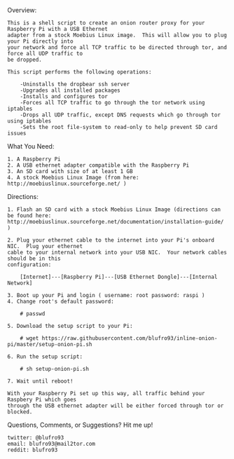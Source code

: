 
Overview:

	This is a shell script to create an onion router proxy for your Raspberry Pi with a USB Ethernet
	adapter from a stock Moebius Linux image.  This will allow you to plug your Pi directly into
	your network and force all TCP traffic to be directed through tor, and force all UDP traffic to
	be dropped.

	This script performs the following operations:

		-Uninstalls the dropbear ssh server
		-Upgrades all installed packages
		-Installs and configures tor
		-Forces all TCP traffic to go through the tor network using iptables
		-Drops all UDP traffic, except DNS requests which go through tor using iptables
		-Sets the root file-system to read-only to help prevent SD card issues

What You Need:

	1. A Raspberry Pi
	2. A USB ethernet adapter compatible with the Raspberry Pi
	3. An SD card with size of at least 1 GB
	4. A stock Moebius Linux Image (from here: http://moebiuslinux.sourceforge.net/ )

Directions:

	1. Flash an SD card with a stock Moebius Linux Image (directions can be found here:
	http://moebiuslinux.sourceforge.net/documentation/installation-guide/ )
	
	2. Plug your ethernet cable to the internet into your Pi's onboard NIC.  Plug your ethernet 
	cable to your internal network into your USB NIC.  Your network cables should be in this 
	configuration:
		
		[Internet]---[Raspberry Pi]---[USB Ethernet Dongle]---[Internal Network]

	3. Boot up your Pi and login ( username: root password: raspi )
	4. Change root's default password:

		# passwd

	5. Download the setup script to your Pi:

		# wget https://raw.githubusercontent.com/blufro93/inline-onion-pi/master/setup-onion-pi.sh

	6. Run the setup script:

		# sh setup-onion-pi.sh

	7. Wait until reboot!

	With your Raspberry Pi set up this way, all traffic behind your Raspbery Pi which goes
	through the USB ethernet adapter will be either forced through tor or blocked.


Questions, Comments, or Suggestions? Hit me up!
	
	twitter: @blufro93
	email: blufro93@mail2tor.com
	reddit: blufro93